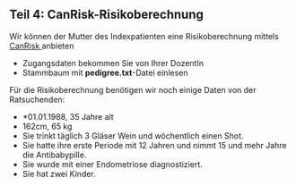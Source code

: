 ## Teil 4: CanRisk-Risikoberechnung

Wir können der Mutter des Indexpatienten eine Risikoberechnung mittels [CanRisk ](https://www.canrisk.org/)anbieten

* Zugangsdaten bekommen Sie von Ihrer DozentIn
* Stammbaum mit **pedigree.txt**-Datei einlesen

Für die Risikoberechnung benötigen wir noch einige Daten von der Ratsuchenden:

* *01.01.1988, 35 Jahre alt
* 162cm, 65 kg
* Sie trinkt täglich 3 Gläser Wein und wöchentlich einen Shot.
* Sie hatte ihre erste Periode mit 12 Jahren und nimmt 15 und mehr Jahre die Antibabypille.
* Sie wurde mit einer Endometriose diagnostiziert.
* Sie hat zwei Kinder.
